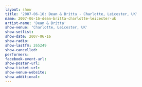 ```yaml
---
layout: show
title: '2007-06-16: Dean & Britta - Charlotte, Leicester, UK'
name: 2007-06-16-dean-britta-charlotte-leicester-uk
artist-name: 'Dean & Britta'
show-venue: 'Charlotte, Leicester, UK'
show-setlist: 
show-date: 2007-06-16
show-radio: 
show-lastfm: 265249
show-cancelled: 
performers: 
facebook-event-url: 
show-poster-url: 
show-ticket-url: 
show-venue-website: 
show-additional: 
---
```


